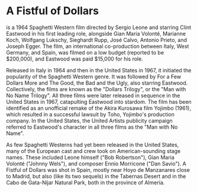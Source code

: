 # A Fistful of Dollars

is a 1964 Spaghetti Western film directed by Sergio Leone and starring Clint Eastwood in his first leading role, alongside Gian Maria Volonté, Marianne Koch, Wolfgang Lukschy, Sieghardt Rupp, José Calvo, Antonio Prieto, and Joseph Egger. The film, an international co-production between Italy, West Germany, and Spain, was filmed on a low budget (reported to be $200,000), and Eastwood was paid $15,000 for his role.

Released in Italy in 1964 and then in the United States in 1967, it initiated the popularity of the Spaghetti Western genre. It was followed by For a Few Dollars More and The Good, the Bad and the Ugly, also starring Eastwood. Collectively, the films are known as the "Dollars Trilogy", or the "Man with No Name Trilogy". All three films were later released in sequence in the United States in 1967, catapulting Eastwood into stardom. The film has been identified as an unofficial remake of the Akira Kurosawa film Yojimbo (1961), which resulted in a successful lawsuit by Toho, Yojimbo's production company. In the United States, the United Artists publicity campaign referred to Eastwood's character in all three films as the "Man with No Name".

As few Spaghetti Westerns had yet been released in the United States, many of the European cast and crew took on American-sounding stage names. These included Leone himself ("Bob Robertson"), Gian Maria Volonté ("Johnny Wels"), and composer Ennio Morricone ("Dan Savio"). A Fistful of Dollars was shot in Spain, mostly near Hoyo de Manzanares close to Madrid, but also (like its two sequels) in the Tabernas Desert and in the Cabo de Gata-Níjar Natural Park, both in the province of Almería.